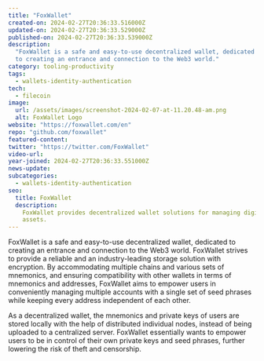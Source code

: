 ```yaml
---
title: "FoxWallet"
created-on: 2024-02-27T20:36:33.516000Z
updated-on: 2024-02-27T20:36:33.529000Z
published-on: 2024-02-27T20:36:33.539000Z
description:
  "FoxWallet is a safe and easy-to-use decentralized wallet, dedicated
  to creating an entrance and connection to the Web3 world."
category: tooling-productivity
tags:
  - wallets-identity-authentication
tech:
  - filecoin
image:
  url: /assets/images/screenshot-2024-02-07-at-11.20.48-am.png
  alt: FoxWallet Logo
website: "https://foxwallet.com/en"
repo: "github.com/foxwallet"
featured-content:
twitter: "https://twitter.com/FoxWallet"
video-url:
year-joined: 2024-02-27T20:36:33.551000Z
news-update:
subcategories:
  - wallets-identity-authentication
seo:
  title: FoxWallet
  description:
    FoxWallet provides decentralized wallet solutions for managing digital
    assets.
---
```


FoxWallet is a safe and easy-to-use decentralized wallet, dedicated to creating an entrance and connection to the Web3 world. FoxWallet strives to provide a reliable and an industry-leading storage solution with encryption. By accommodating multiple chains and various sets of mnemonics, and ensuring compatibility with other wallets in terms of mnemonics and addresses, FoxWallet aims to empower users in conveniently managing multiple accounts with a single set of seed phrases while keeping every address independent of each other.

As a decentralized wallet, the mnemonics and private keys of users are stored locally with the help of distributed individual nodes, instead of being uploaded to a centralized server. FoxWallet essentially wants to empower users to be in control of their own private keys and seed phrases, further lowering the risk of theft and censorship.
